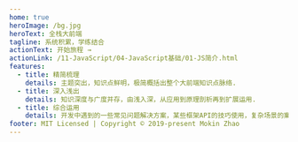 ```yaml
---
home: true
heroImage: /bg.jpg
heroText: 全栈大前端
tagline: 系统积累，学练结合
actionText: 开始旅程 →
actionLink: /11-JavaScript/04-JavaScript基础/01-JS简介.html
features:
  - title: 精简梳理
    details: 主题突出，知识点鲜明，极简概括出整个大前端知识点脉络.
  - title: 深入浅出
    details: 知识深度与广度并存，由浅入深，从应用到原理剖析再到扩展运用.
  - title: 综合运用
    details: 开发中遇到的一些常见问题解决方案，某些框架API的技巧使用，复杂场景的案例还原.
footer: MIT Licensed | Copyright © 2019-present Mokin Zhao
---
```

